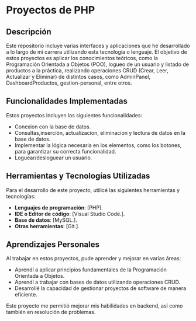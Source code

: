 # Proyectos de PHP

## Descripción
Este repositorio incluye varias interfaces y aplicaciones que he desarrollado a lo largo de mi carrera utilizando esta tecnología o lenguaje.
El objetivo de estos proyectos es aplicar los conocimientos teóricos, como la Programación Orientada a Objetos (POO), logueo de un usuario y listado de productos a la práctica, realizando operaciones CRUD (Crear, Leer, Actualizar y Eliminar)
de distintos casos, como AdminPanel, DashboardProductos, gestion-personal, entre otros.

## Funcionalidades Implementadas
Estos proyectos incluyen las siguientes funcionalidades:
-  Conexion con la base de datos.
-  Consultas,inserción, actualizacion, eliminacion y lectura de datos en la base de datos.
-  Implementar la lógica necesaria en los elementos, como los botones, para garantizar su correcta funcionalidad.
-  Loguear/desloguear un usuario.


## Herramientas y Tecnologías Utilizadas
Para el desarrollo de este proyecto, utilicé las siguientes herramientas y tecnologías:
- **Lenguajes de programación**: [PHP].
- **IDE o Editor de código**: [Visual Studio Code.].
- **Base de datos**: [MySQL.].
- **Otras herramientas**: [Git.].

## Aprendizajes Personales
Al trabajar en estos proyectos, pude aprender y mejorar en varias áreas:
-  Aprendí a aplicar principios fundamentales de la Programación Orientada a Objetos.
-  Aprendí a trabajar con bases de datos utilizando operaciones CRUD.
-  Desarrollé la capacidad de gestionar proyectos de software de manera eficiente.
  
Este proyecto me permitió mejorar mis habilidades en backend, así como también en resolución de problemas.
